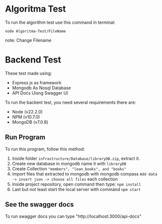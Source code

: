 # Algoritma Test

To run the algorithm test use this command in terminal:

```
node Algoritma-Test/FileName
```

note: Change Filename

# Backend Test

These test made using:

- Express js as framework
- Mongodb As Nosql Database
- API Docs Uisng Swagger UI

To run the backent test, you need several requirements there are:

- Node (v22.2.0)
- NPM (v10.7.0)
- MongoDB (v7.0.8)

## Run Program

To run this program, follow this method:

1. Inside folder `infrastructure/Database/libraryDB.zip`, extract it.
2. Create new database in mongodb name it with `libraryDB`
3. Create Collection `"members", "loan_books", and "books"`
4. Import files that extracted to mongodb with mongodb compass `Add data -> insert json -> choose all files` each collection
5. Inside project repository, open command then type: `npm install`
6. Last but not least start the local server with command `npm start`

## See the swagger docs

To run swagger docs you can type "http://localhost:3000/api-docs"
